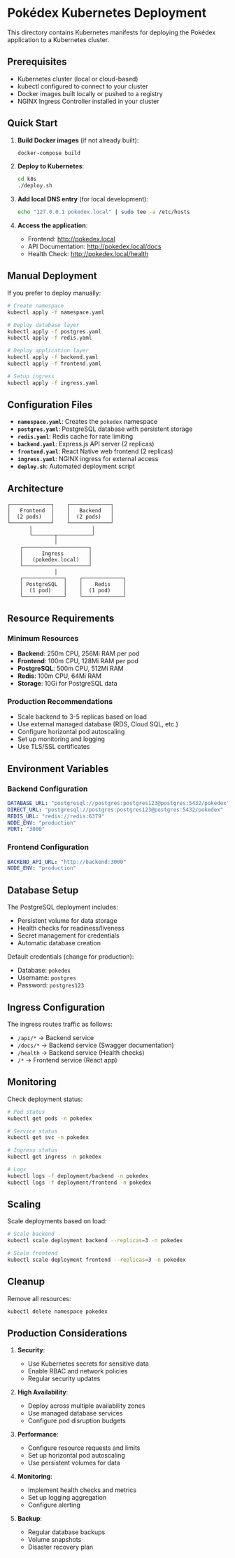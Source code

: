 # Pokédex Kubernetes Deployment

This directory contains Kubernetes manifests for deploying the Pokédex application to a Kubernetes cluster.

## Prerequisites

- Kubernetes cluster (local or cloud-based)
- kubectl configured to connect to your cluster
- Docker images built locally or pushed to a registry
- NGINX Ingress Controller installed in your cluster

## Quick Start

1. **Build Docker images** (if not already built):
   ```bash
   docker-compose build
   ```

2. **Deploy to Kubernetes**:
   ```bash
   cd k8s
   ./deploy.sh
   ```

3. **Add local DNS entry** (for local development):
   ```bash
   echo "127.0.0.1 pokedex.local" | sudo tee -a /etc/hosts
   ```

4. **Access the application**:
   - Frontend: http://pokedex.local
   - API Documentation: http://pokedex.local/docs
   - Health Check: http://pokedex.local/health

## Manual Deployment

If you prefer to deploy manually:

```bash
# Create namespace
kubectl apply -f namespace.yaml

# Deploy database layer
kubectl apply -f postgres.yaml
kubectl apply -f redis.yaml

# Deploy application layer
kubectl apply -f backend.yaml
kubectl apply -f frontend.yaml

# Setup ingress
kubectl apply -f ingress.yaml
```

## Configuration Files

- **`namespace.yaml`**: Creates the `pokedex` namespace
- **`postgres.yaml`**: PostgreSQL database with persistent storage
- **`redis.yaml`**: Redis cache for rate limiting
- **`backend.yaml`**: Express.js API server (2 replicas)
- **`frontend.yaml`**: React Native web frontend (2 replicas)
- **`ingress.yaml`**: NGINX ingress for external access
- **`deploy.sh`**: Automated deployment script

## Architecture

```
┌─────────────┐    ┌─────────────┐
│   Frontend  │    │   Backend   │
│  (2 pods)   │    │  (2 pods)   │
└─────────────┘    └─────────────┘
       │                   │
       └───────┬───────────┘
               │
    ┌─────────────────────┐
    │      Ingress        │
    │   (pokedex.local)   │
    └─────────────────────┘
               │
    ┌─────────────┐    ┌─────────────┐
    │ PostgreSQL  │    │    Redis    │
    │  (1 pod)    │    │  (1 pod)    │
    └─────────────┘    └─────────────┘
```

## Resource Requirements

### Minimum Resources
- **Backend**: 250m CPU, 256Mi RAM per pod
- **Frontend**: 100m CPU, 128Mi RAM per pod
- **PostgreSQL**: 500m CPU, 512Mi RAM
- **Redis**: 100m CPU, 64Mi RAM
- **Storage**: 10Gi for PostgreSQL data

### Production Recommendations
- Scale backend to 3-5 replicas based on load
- Use external managed database (RDS, Cloud SQL, etc.)
- Configure horizontal pod autoscaling
- Set up monitoring and logging
- Use TLS/SSL certificates

## Environment Variables

### Backend Configuration
```yaml
DATABASE_URL: "postgresql://postgres:postgres123@postgres:5432/pokedex"
DIRECT_URL: "postgresql://postgres:postgres123@postgres:5432/pokedex"
REDIS_URL: "redis://redis:6379"
NODE_ENV: "production"
PORT: "3000"
```

### Frontend Configuration
```yaml
BACKEND_API_URL: "http://backend:3000"
NODE_ENV: "production"
```

## Database Setup

The PostgreSQL deployment includes:
- Persistent volume for data storage
- Health checks for readiness/liveness
- Secret management for credentials
- Automatic database creation

Default credentials (change for production):
- Database: `pokedex`
- Username: `postgres`
- Password: `postgres123`

## Ingress Configuration

The ingress routes traffic as follows:
- `/api/*` → Backend service
- `/docs/*` → Backend service (Swagger documentation)
- `/health` → Backend service (Health checks)
- `/*` → Frontend service (React app)

## Monitoring

Check deployment status:
```bash
# Pod status
kubectl get pods -n pokedex

# Service status
kubectl get svc -n pokedex

# Ingress status
kubectl get ingress -n pokedex

# Logs
kubectl logs -f deployment/backend -n pokedex
kubectl logs -f deployment/frontend -n pokedex
```

## Scaling

Scale deployments based on load:
```bash
# Scale backend
kubectl scale deployment backend --replicas=3 -n pokedex

# Scale frontend
kubectl scale deployment frontend --replicas=3 -n pokedex
```

## Cleanup

Remove all resources:
```bash
kubectl delete namespace pokedex
```

## Production Considerations

1. **Security**:
   - Use Kubernetes secrets for sensitive data
   - Enable RBAC and network policies
   - Regular security updates

2. **High Availability**:
   - Deploy across multiple availability zones
   - Use managed database services
   - Configure pod disruption budgets

3. **Performance**:
   - Configure resource requests and limits
   - Set up horizontal pod autoscaling
   - Use persistent volumes for data

4. **Monitoring**:
   - Implement health checks and metrics
   - Set up logging aggregation
   - Configure alerting

5. **Backup**:
   - Regular database backups
   - Volume snapshots
   - Disaster recovery plan